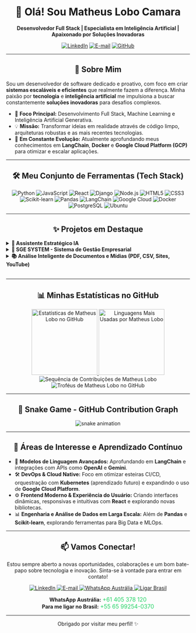 <div align="center">

# 👋 Olá! Sou Matheus Lobo Camara

**Desenvolvedor Full Stack | Especialista em Inteligência Artificial | Apaixonado por Soluções Inovadoras**

<a href="https://www.linkedin.com/in/matheus-lobo-camara-370bb72b3/" target="_blank"><img src="https://img.shields.io/badge/LinkedIn-0077B5?style=for-the-badge&logo=linkedin&logoColor=white" alt="LinkedIn"></a>
<a href="mailto:matheusloboo2001@gmail.com"><img src="https://img.shields.io/badge/E--mail-D14836?style=for-the-badge&logo=gmail&logoColor=white" alt="E-mail"></a>
<a href="https://github.com/LoboProgrammingg" target="_blank"><img src="https://img.shields.io/badge/GitHub-100000?style=for-the-badge&logo=github&logoColor=white" alt="GitHub"></a>

</div>

---

<div align="center">

## 🚀 Sobre Mim

</div>

Sou um desenvolvedor de software dedicado e proativo, com foco em criar **sistemas escaláveis e eficientes** que realmente fazem a diferença. Minha paixão por **tecnologia** e **inteligência artificial** me impulsiona a buscar constantemente **soluções inovadoras** para desafios complexos.

- 🧠 **Foco Principal:** Desenvolvimento Full Stack, Machine Learning e Inteligência Artificial Generativa.
- 💡 **Missão:** Transformar ideias em realidade através de código limpo, arquiteturas robustas e as mais recentes tecnologias.
- 🌱 **Em Constante Evolução:** Atualmente aprofundando meus conhecimentos em **LangChain**, **Docker** e **Google Cloud Platform (GCP)** para otimizar e escalar aplicações.

---

<div align="center">

## 🛠️ Meu Conjunto de Ferramentas (Tech Stack)

</div>

<p align="center">
  <img src="https://img.shields.io/badge/Python-3776AB?style=for-the-badge&logo=python&logoColor=white" alt="Python">
  <img src="https://img.shields.io/badge/JavaScript-F7DF1E?style=for-the-badge&logo=javascript&logoColor=black" alt="JavaScript">
  <img src="https://img.shields.io/badge/React-61DAFB?style=for-the-badge&logo=react&logoColor=black" alt="React">
  <img src="https://img.shields.io/badge/Django-092E20?style=for-the-badge&logo=django&logoColor=white" alt="Django">
  <img src="https://img.shields.io/badge/Node.js-339933?style=for-the-badge&logo=nodedotjs&logoColor=white" alt="Node.js">
  <img src="https://img.shields.io/badge/HTML5-E34F26?style=for-the-badge&logo=html5&logoColor=white" alt="HTML5">
  <img src="https://img.shields.io/badge/CSS3-1572B6?style=for-the-badge&logo=css3&logoColor=white" alt="CSS3">
  <br>
  <img src="https://img.shields.io/badge/scikit_learn-F7931E?style=for-the-badge&logo=scikit-learn&logoColor=white" alt="Scikit-learn">
  <img src="https://img.shields.io/badge/Pandas-150458?style=for-the-badge&logo=pandas&logoColor=white" alt="Pandas">
  <img src="https://img.shields.io/badge/LangChain-04A76B?style=for-the-badge&logo=data:image/svg+xml;base64,PHN2ZyB2aWV3Qm94PSIwIDAgMjQgMjQiIHhtbG5zPSJodHRwOi8vd3d3LnczLm9yZy8yMDAwL3N2ZyI+PHBhdGggZD0iTTEyIDBDNS4zNzMgMCAwIDUuMzczIDAgMTJzNS4zNzMgMTIgMTIgMTIgMTItNS4zNzMgMTItMTJTMTguNjI3IDAgMTIgMHptMCAyYTEwIDEwIDAgMSAxIDAgMjAgMTAgMTAgMCAwIDEgMC0yMHptLTUgOGExIDEgMCAwIDAgMCAyaDJhMSAxIDAgMCAwIDAtMmgtMnptNCAwYTEgMSAwIDAgMCAwIDJoMmExIDEgMCAwIDAgMC0yaC0yem0tMiA0YTEgMSAwIDAgMCAwIDJoMmExIDEgMCAwIDAgMC0yaC0yeiIgZmlsbD0iIzM2YjM1MyIvPjwvc3ZnPg==&logoColor=white" alt="LangChain">
  <img src="https://img.shields.io/badge/Google_Cloud-4285F4?style=for-the-badge&logo=google-cloud&logoColor=white" alt="Google Cloud">
  <img src="https://img.shields.io/badge/Docker-2496ED?style=for-the-badge&logo=docker&logoColor=white" alt="Docker">
  <img src="https://img.shields.io/badge/PostgreSQL-4169E1?style=for-the-badge&logo=postgresql&logoColor=white" alt="PostgreSQL">
  <img src="https://img.shields.io/badge/Ubuntu-E95420?style=for-the-badge&logo=ubuntu&logoColor=white" alt="Ubuntu">
</p>

---

<div align="center">

## ✨ Projetos em Destaque

</div>

<details>
  <summary><strong>🤖 Assistente Estratégico IA</strong></summary>
  <br>
  Assistente de Inteligência Artificial que processa dados estratégicos de documentos Markdown, utilizando <strong>LangChain</strong> e <strong>FAISS</strong> para fornecer respostas contextuais e precisas. Ideal para otimizar a análise de informações e tomada de decisão.
  <p align="center">
    <a href="https://github.com/LoboProgrammingg/IA-MARKDOWN" target="_blank">Ver Repositório ➔</a>
  </p>
  <p align="center">
    <code>Python</code> <code>LangChain</code> <code>FAISS</code> <code>IA Generativa</code>
  </p>
</details>

<details>
  <summary><strong>🏢 SGE SYSTEM - Sistema de Gestão Empresarial</strong></summary>
  <br>
  Sistema de gestão completo desenvolvido com <strong>Django</strong> e <strong>Django Rest Framework (DRF)</strong>, integrando funcionalidades de IA com <strong>LangChain</strong> para otimizar processos e fluxos de trabalho empresariais.
  <p align="center">
    <a href="https://github.com/LoboProgrammingg/SGE" target="_blank">Ver Repositório ➔</a>
  </p>
  <p align="center">
    <code>Python</code> <code>Django</code> <code>DRF</code> <code>LangChain</code> <code>PostgreSQL</code>
  </p>
</details>

<details>
  <summary><strong>📚 Análise Inteligente de Documentos e Mídias (PDF, CSV, Sites, YouTube)</strong></summary>
  <br>
  Plataforma versátil para upload e análise de diversos formatos de conteúdo (PDFs, CSVs, sites, vídeos do YouTube, textos). Utiliza Inteligência Artificial, via <strong>LangChain</strong>, para permitir que usuários façam perguntas contextuais e obtenham insights valiosos dos dados.
  <p align="center">
    <a href="https://github.com/LoboProgrammingg/Langchain-Site-Youtube-PDF-CSV-TXT" target="_blank">Ver Repositório ➔</a>
  </p>
  <p align="center">
    <code>Python</code> <code>LangChain</code> <code>Streamlit</code> <code>OpenAI API</code>
  </p>
</details>

<br>

---

<div align="center">

## 📊 Minhas Estatísticas no GitHub

</div>

<div align="center">
  <a href="https://github.com/LoboProgrammingg">
  <img height="180em" src="https://github-readme-stats.vercel.app/api?username=LoboProgrammingg&show_icons=true&theme=radical&include_all_commits=true&count_private=true&hide_border=true&rank_icon=github" alt="Estatísticas de Matheus Lobo no GitHub">
  <img height="180em" src="https://github-readme-stats.vercel.app/api/top-langs/?username=LoboProgrammingg&layout=compact&langs_count=8&theme=radical&hide_border=true" alt="Linguagens Mais Usadas por Matheus Lobo">
  </a>
</div>
<div align="center">
  <img src="https://github-readme-streak-stats.herokuapp.com/?user=LoboProgrammingg&theme=radical&hide_border=true" alt="Sequência de Contribuições de Matheus Lobo">
</div>
<div align="center">
  <img src="https://github-profile-trophy.vercel.app/?username=LoboProgrammingg&theme=radical&row=1&column=7&margin-w=15&margin-h=15&no-bg=true&no-frame=true" alt="Troféus de Matheus Lobo no GitHub">
</div>

---

<div align="center">

## 🐍 Snake Game - GitHub Contribution Graph

<img alt="snake animation" src="https://github.com/LoboProgrammingg/LoboProgrammingg/blob/output/github-contribution-grid-snake.svg" />

</div>

---

<div align="center">

## 🌱 Áreas de Interesse e Aprendizado Contínuo

</div>

- 📘 **Modelos de Linguagem Avançados:** Aprofundando em **LangChain** e integrações com APIs como **OpenAI** e **Gemini**.
- 🛠️ **DevOps & Cloud Native:** Foco em otimizar esteiras CI/CD, orquestração com **Kubernetes** (aprendizado futuro) e expandindo o uso de **Google Cloud Platform**.
- ⚙️ **Frontend Moderno & Experiência do Usuário:** Criando interfaces dinâmicas, responsivas e intuitivas com **React** e explorando novas bibliotecas.
- 📊 **Engenharia e Análise de Dados em Larga Escala:** Além de **Pandas** e **Scikit-learn**, explorando ferramentas para Big Data e MLOps.

---

<div align="center">

## 📫 Vamos Conectar!

Estou sempre aberto a novas oportunidades, colaborações e um bom bate-papo sobre tecnologia e inovação. Sinta-se à vontade para entrar em contato!

<p align="center">
  <a href="https://www.linkedin.com/in/matheus-lobo-camara-370bb72b3/" target="_blank">
    <img src="https://img.shields.io/badge/LinkedIn-0077B5?style=for-the-badge&logo=linkedin&logoColor=white" alt="LinkedIn">
  </a>
  <a href="mailto:matheusloboo2001@gmail.com">
    <img src="https://img.shields.io/badge/E--mail-D14836?style=for-the-badge&logo=gmail&logoColor=white" alt="E-mail">
  </a>
  <a href="https://wa.me/61405378120" target="_blank">
    <img src="https://img.shields.io/badge/WhatsApp%20Austr%C3%A1lia-+61%20405%20378%20120-25D366?style=for-the-badge&logo=whatsapp&logoColor=white" alt="WhatsApp Austrália">
  </a>
  <a href="tel:+5565992540370">
    <img src="https://img.shields.io/badge/Ligue%20Brasil-+55%2065%2099254%200370-25D366?style=for-the-badge&logo=phone&logoColor=white" alt="Ligar Brasil">
  </a>
</p>

<p align="center">
  <b>WhatsApp Austrália:</b> <span style="color:#25d366; font-size:1.1em;">+61 405 378 120</span> <br>
  <b>Para me ligar no Brasil:</b> <span style="color:#25d366; font-size:1.1em;">+55 65 99254-0370</span>
</p>

---

Obrigado por visitar meu perfil! ✨

</div>